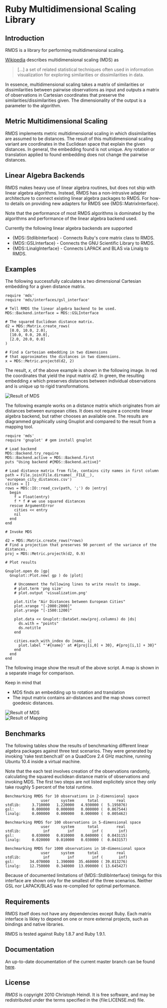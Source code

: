 # Ruby Multidimensional Scaling Library

## Introduction

RMDS is a library for performing multidimensional scaling. 

[Wikipedia][wiki_mds] describes multidimensional scaling (MDS) as
> [...] a set of related statistical techniques often used in information 
> visualization for exploring similarities or dissimilarities in data.

In essence, multidimensional scaling takes a matrix of similarities or dissimilarities between pairwise observations as input and outputs a matrix of observations in Cartesian coordinates that preserve the similarities/dissimilarities given. The dimensionality of the output is a parameter to the algorithm.

## Metric Multidimensional Scaling

RMDS implements metric multidimensional scaling in which dissimilarities are assumed to be distances. The result of this multidimensional scaling variant are coordinates in the Euclidean space that explain the given distances. In general, the embedding found is not unique. Any rotation or translation applied to found embedding does not change the pairwise distances.

## Linear Algebra Backends

RMDS makes heavy use of linear algebra routines, but does not ship with linear algebra algorithms. Instead, RMDS has a non-intrusive adapter architecture to connect existing linear algebra packages to RMDS. For how-to details on providing new adapters for RMDS see {MDS::MatrixInterface}.

Note that the performance of most RMDS algorithms is dominated by the algorithms and performance of the linear algebra backend used. 

Currently the following linear algebra backends are supported

- {MDS::StdlibInterface} - Connects Ruby's core matrix class to RMDS.
- {MDS::GSLInterface} - Connects the GNU Scientific Library to RMDS.
- {MDS::LinalgInterface} - Connects LAPACK and BLAS via Linalg to RMDS.

## Examples

The following successfully calculates a two dimensional Cartesian embedding for a given distance matrix.
  
    require 'mds'
    require 'mds/interfaces/gsl_interface'
    
    # Tell RMDS the linear algebra backend to be used.
    MDS::Backend.interface = MDS::GSLInterface
    
    # The squared Euclidean distance matrix.
    d2 = MDS::Matrix.create_rows(
      [0.0, 10.0, 2.0], 
      [10.0, 0.0, 20.0], 
      [2.0, 20.0, 0.0]
    )
    
    # Find a Cartesian embedding in two dimensions
    # that approximates the distances in two dimensions.
    x = MDS::Metric.projectd(d2, 2)
    
The result, *x*, of the above example is shown in the following image. In red the coordinates that yield the input matrix *d2*. In green, the resulting embedding *x* which preserves distances between individual observations and is unique up to rigid transformations.

![Result of MDS](http://github.com/cheind/rmds/raw/master/docs/readme_example.png)

The following example works on a distance matrix which originates from air distances between european cities. It does not require a concrete linear algebra backend, but rather chooses an available one. The results are diagrammed graphically using Gnuplot and compared to the result from a mapping tool.

    require 'mds'
    require 'gnuplot' # gem install gnuplot
    
    # Load backend
    MDS::Backend.try_require
    MDS::Backend.active = MDS::Backend.first
    puts "Using backend #{MDS::Backend.active}"
    
    # Load distance matrix from file, contains city names in first column
    path = File.join(File.dirname(__FILE__), 'european_city_distances.csv')
    cities = []
    rows = MDS::IO::read_csv(path, ';') do |entry|
      begin
        f = Float(entry)
        f * f # we use squared distances
      rescue ArgumentError
        cities << entry
        nil
      end
    end
    
    # Invoke MDS

    d2 = MDS::Matrix.create_rows(*rows)      
    # Find a projection that preserves 90 percent of the variance of the distances.
    proj = MDS::Metric.projectk(d2, 0.9) 
    
    # Plot results
    
    Gnuplot.open do |gp|
      Gnuplot::Plot.new( gp ) do |plot|
        
        # Uncomment the following lines to write result to image.
        # plot.term 'png size'
        # plot.output 'visualization.png'
        
        plot.title "Air Distances between European Cities"  
        plot.xrange "[-2000:2000]"
        plot.yrange "[-1500:1200]"
        
        plot.data << Gnuplot::DataSet.new(proj.columns) do |ds|
          ds.with = "points"
          ds.notitle
        end
        
        cities.each_with_index do |name, i|
          plot.label "'#{name}' at #{proj[i,0] + 30}, #{proj[i,1] + 30}"
        end
      end
    end

The following image show the result of the above script. A map is shown in a separate image for comparison. 

Keep in mind that 
 
 - MDS finds an embedding up to rotation and translation
 - The input matrix contains air-distances and the map shows correct goedesic distances.

![Result of MDS](http://github.com/cheind/rmds/raw/master/docs/readme_mds_cities.png)    
![Result of Mapping](http://github.com/cheind/rmds/raw/master/docs/readme_cities.png)
    
## Benchmarks
The following tables show the results of benchmarking different linear algebra packages against three test scenarios. They were generated by invoking 'rake test:bench:all' on a QuadCore 2.4 GHz machine, running Ubuntu 10.4 inside a virtual machine.

Note that the each test involves creation of the observations randomly, calculating the squared euclidean distance matrix of observations and invoking MDS. The first two steps are not listed explicitely since they only take roughly 5 percent of the total runtime.

    Benchmarking RMDS for 10 observations in 2-dimensional space
                    user     system      total        real
    stdlib:     3.710000   1.220000   4.930000 (  5.195076)
    gsl:        0.000000   0.000000   0.000000 (  0.067544)
    linalg:     0.000000   0.000000   0.000000 (  0.005462)
    
    Benchmarking RMDS for 100 observations in 5-dimensional space
                    user     system      total        real
    stdlib:          inf        inf        inf (       inf)
    gsl:        0.030000   0.010000   0.040000 (  0.043115)
    linalg:     0.020000   0.010000   0.030000 (  0.043157)
    
    Benchmarking RMDS for 1000 observations in 10-dimensional space
                    user     system      total        real
    stdlib:          inf        inf        inf (       inf)
    gsl:       34.070000   1.390000  35.460000 ( 39.013276)
    linalg:    12.750000   0.340000  13.090000 ( 13.645427)
    
Because of documented limitations of {MDS::StdlibInterface} timings for this interface are shown only for the smallest of the three scenarios. Neither GSL nor LAPACK/BLAS was re-compiled for optimal performance.

## Requirements

RMDS itself does not have any dependencies except Ruby. Each matrix interface is likley to depend on one or more external projects, such as bindings and native libraries.

RMDS is tested against Ruby 1.8.7 and Ruby 1.9.1.

## Documentation

An up-to-date documentation of the current master branch can be found [here](http://rdoc.info/github/cheind/rmds/master/frames).

## License

*RMDS* is copyright 2010 Christoph Heindl. It is free software, and may be redistributed under the terms specified in the {file:LICENSE.md} file.

[wiki_mds]: http://en.wikipedia.org/wiki/Multidimensional_scaling "Wikipedia - Multidimensional Scaling"
